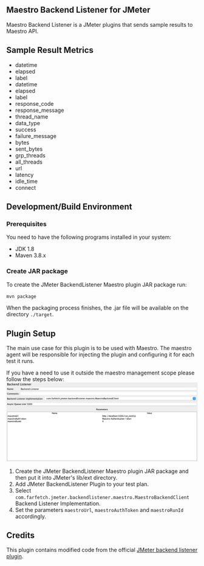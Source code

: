 Maestro Backend Listener for JMeter
----
Maestro Backend Listener is a JMeter plugins that sends sample results to Maestro API.


## Sample Result Metrics

- datetime
- elapsed
- label
- datetime
- elapsed
- label
- response_code
- response_message
- thread_name
- data_type
- success
- failure_message
- bytes
- sent_bytes
- grp_threads
- all_threads
- url
- latency
- idle_time
- connect


## Development/Build Environment
### Prerequisites
You need to have the following programs installed in your system:

- JDK 1.8
- Maven 3.8.x


### Create JAR package

To create the JMeter BackendListener Maestro plugin JAR package run:

```bash
mvn package
```

When the packaging process finishes, the .jar file will be available on the directory `./target`.


## Plugin Setup
The main use case for this plugin is to be used with Maestro. The maestro agent will be responsible for injecting the plugin and configuring it for each test it runs. 

If you have a need to use it outside the maestro management scope please follow the steps below:
![JMeter backendlistener maestro window](./docs/img/jmeterbackendlistenermaestrowindow.png)

1. Create the JMeter BackendListener Maestro plugin JAR package and then put it into JMeter's lib/ext directory.
2. Add JMeter BackendListener Plugin to your test plan.
3. Select `com.farfetch.jmeter.backendlistener.maestro.MaestroBackendClient` Backend Listener Implementation.
4. Set the parameters `maestroUrl`, `maestroAuthToken` and `maestroRunId` accordingly.


## Credits
This plugin contains modified code from the official [JMeter backend listener plugin](
https://github.com/apache/jmeter/blob/master/src/components/src/main/java/org/apache/jmeter/visualizers/backend/influxdb/).



